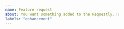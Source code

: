 ```yaml
---
name: Feature request
about: You want something added to the Requestly. 🎉
labels: "enhancement"
---
```

